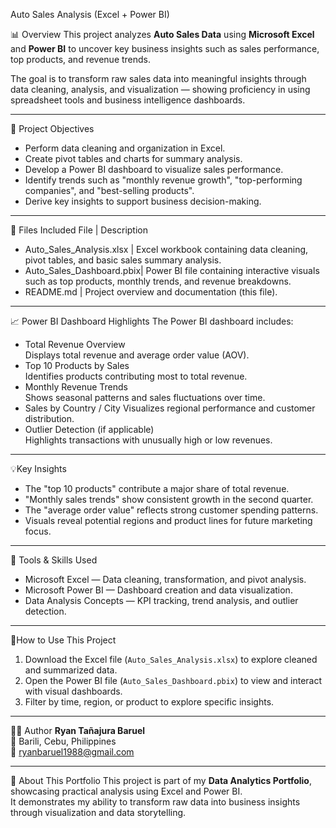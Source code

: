 Auto Sales Analysis (Excel + Power BI)

📊 Overview
This project analyzes **Auto Sales Data** using **Microsoft Excel** and **Power BI** to uncover key business insights such as sales performance, top products, and revenue trends.

The goal is to transform raw sales data into meaningful insights through data cleaning, analysis, and visualization — showing proficiency in using spreadsheet tools and business intelligence dashboards.

---

🧾 Project Objectives
- Perform data cleaning and organization in Excel.  
- Create pivot tables and charts for summary analysis.  
- Develop a Power BI dashboard to visualize sales performance.  
- Identify trends such as "monthly revenue growth", "top-performing companies", and "best-selling products".  
- Derive key insights to support business decision-making.

---

📂 Files Included
 File | Description
- Auto_Sales_Analysis.xlsx | Excel workbook containing data cleaning, pivot tables, and basic sales summary analysis. 
- Auto_Sales_Dashboard.pbix| Power BI file containing interactive visuals such as top products, monthly trends, and revenue breakdowns. 
- README.md | Project overview and documentation (this file). 

---

📈 Power BI Dashboard Highlights
The Power BI dashboard includes:
- Total Revenue Overview  
  Displays total revenue and average order value (AOV).
- Top 10 Products by Sales  
  Identifies products contributing most to total revenue.
- Monthly Revenue Trends  
  Shows seasonal patterns and sales fluctuations over time.
- Sales by Country / City 
  Visualizes regional performance and customer distribution.
- Outlier Detection (if applicable)  
  Highlights transactions with unusually high or low revenues.

---

💡Key Insights
- The "top 10 products" contribute a major share of total revenue.  
- "Monthly sales trends" show consistent growth in the second quarter.  
- The "average order value" reflects strong customer spending patterns.  
- Visuals reveal potential regions and product lines for future marketing focus.

---

🧠 Tools & Skills Used
- Microsoft Excel — Data cleaning, transformation, and pivot analysis.  
- Microsoft Power BI — Dashboard creation and data visualization.  
- Data Analysis Concepts — KPI tracking, trend analysis, and outlier detection.  

---

🚀How to Use This Project
1. Download the Excel file (`Auto_Sales_Analysis.xlsx`) to explore cleaned and summarized data.  
2. Open the Power BI file (`Auto_Sales_Dashboard.pbix`) to view and interact with visual dashboards.  
3. Filter by time, region, or product to explore specific insights.

---

👩‍💻 Author
**Ryan Tañajura Baruel**  
📍 Barili, Cebu, Philippines  
📧 [ryanbaruel1988@gmail.com](mailto:ryanbaruel1988@gmail.com)

---

🌟 About This Portfolio
This project is part of my **Data Analytics Portfolio**, showcasing practical analysis using Excel and Power BI.  
It demonstrates my ability to transform raw data into business insights through visualization and data storytelling.

